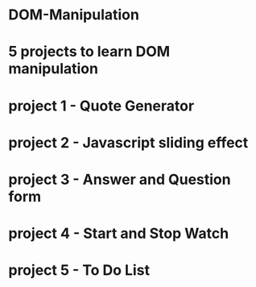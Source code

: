 # DOM-Manipulation

# 5 projects to learn DOM manipulation
# project 1 - Quote Generator
# project 2 - Javascript sliding effect
# project 3 - Answer and Question form
# project 4 - Start and Stop Watch
# project 5 - To Do List

